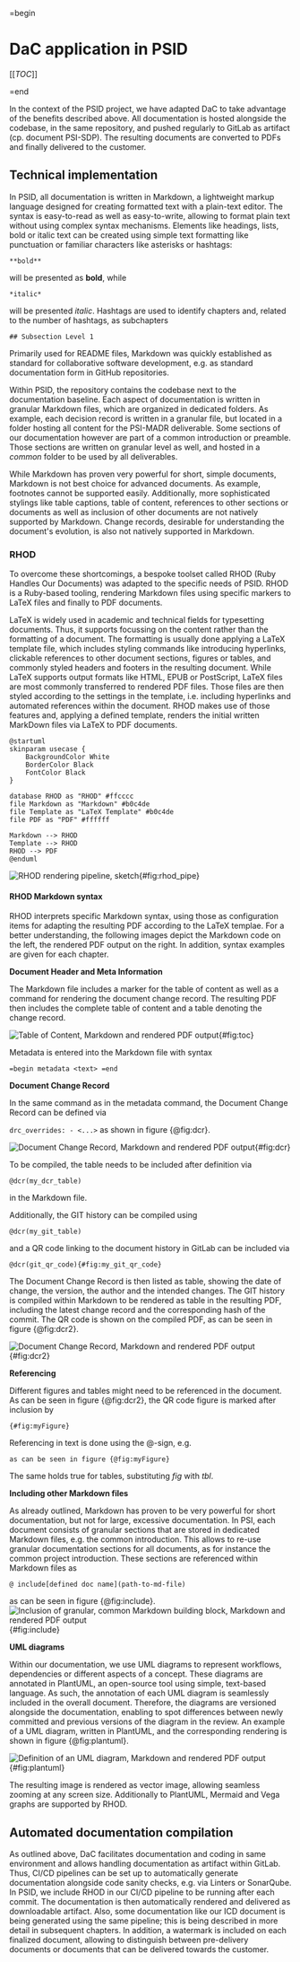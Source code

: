=begin

# DaC application in PSID

[[_TOC_]]

=end

In the context of the PSID project, we have adapted DaC to take advantage of the benefits described above.
All documentation is hosted alongside the codebase, in the same repository, and pushed regularly to GitLab as artifact (cp. document PSI-SDP).
The resulting documents are converted to PDFs and finally delivered to the customer.

## Technical implementation

In PSID, all documentation is written in Markdown, a lightweight markup language designed for creating formatted text with a plain-text editor.
The syntax is easy-to-read as well as easy-to-write, allowing to format plain text without using complex syntax mechanisms.
Elements like headings, lists, bold or italic text can be created using simple text formatting like punctuation or familiar characters like asterisks or hashtags:

```
**bold**
```

will be presented as **bold**, while

```
*italic*
```

will be presented *italic*. Hashtags are used to identify chapters and, related to the number of hashtags, as subchapters

```
## Subsection Level 1
```

Primarily used for README files, Markdown was quickly established as standard for collaborative software development, e.g. as standard documentation form in GitHub repositories.

Within PSID, the repository contains the codebase next to the documentation baseline.
Each aspect of documentation is written in granular Markdown files, which are organized in dedicated folders.
As example, each decision record is written in a granular file, but located in a folder hosting all content for the PSI-MADR deliverable.
Some sections of our documentation however are part of a common introduction or preamble.
Those sections are written on granular level as well, and hosted in a *common* folder to be used by all deliverables.

While Markdown has proven very powerful for short, simple documents, Markdown is not best choice for advanced documents.
As example, footnotes cannot be supported easily.
Additionally, more sophisticated stylings like table captions, table of content, references to other sections or documents as well as inclusion of other documents are not natively supported by Markdown.
Change records, desirable for understanding the document's evolution, is also not natively supported in Markdown.

### RHOD

To overcome these shortcomings, a bespoke toolset called RHOD (Ruby Handles Our Documents) was adapted to the specific needs of PSID.
RHOD is a Ruby-based tooling, rendering Markdown files using specific markers to LaTeX files and finally to PDF documents.

LaTeX is widely used in academic and technical fields for typesetting documents.
Thus, it supports focussing on the content rather than the formatting of a document.
The formatting is usually done applying a LaTeX template file, which includes styling commands like introducing hyperlinks, clickable references to other document sections, figures or tables, and commonly styled headers and footers in the resulting document.
While LaTeX supports output formats like HTML, EPUB or PostScript, LaTeX files are most commonly transferred to rendered PDF files.
Those files are then styled according to the settings in the template, i.e. including hyperlinks and automated references within the document.
RHOD makes use of those features and, applying a defined template, renders the initial written MarkDown files via LaTeX to PDF documents.

```plantuml
@startuml
skinparam usecase {
    BackgroundColor White
    BorderColor Black
    FontColor Black
}

database RHOD as "RHOD" #ffcccc
file Markdown as "Markdown" #b0c4de
file Template as "LaTeX Template" #b0c4de
file PDF as "PDF" #ffffff

Markdown --> RHOD
Template --> RHOD
RHOD --> PDF
@enduml
```

![RHOD rendering pipeline, sketch](../common/pixel.png){#fig:rhod_pipe}

#### RHOD Markdown syntax

RHOD interprets specific Markdown syntax, using those as configuration items for adapting the resulting PDF according to the LaTeX templae.
For a better understanding, the following images depict the Markdown code on the left, the rendered PDF output on the right.
In addition, syntax examples are given for each chapter.

**Document Header and Meta Information**

The Markdown file includes a marker for the table of content as well as a command for rendering the document change record.
The resulting PDF then includes the complete table of content and a table denoting the change record.

![Table of Content, Markdown and rendered PDF output](img/ToC_mdPdf.png){#fig:toc}

Metadata is entered into the Markdown file with syntax

```=begin metadata <text> =end```

**Document Change Record**

In the same command as in the metadata command, the Document Change Record can be defined via 

``` drc_overrides: - <...> ``` as shown in figure {@fig:dcr}.

![Document Change Record, Markdown and rendered PDF output](img/DCR_mdPdf.png){#fig:dcr}

To be compiled, the table needs to be included after definition via

``` @dcr(my_dcr_table) ```

in the Markdown file.

Additionally, the GIT history can be compiled using

``` @dcr(my_git_table) ```

and a QR code linking to the document history in GitLab can be included via

``` @dcr(git_qr_code){#fig:my_git_qr_code} ```

The Document Change Record is then listed as table, showing the date of change, the version, the author and the intended changes.
The GIT history is compiled within Markdown to be rendered as table in the resulting PDF, including the latest change record and the corresponding hash of the commit.
The QR code is shown on the compiled PDF, as can be seen in figure {@fig:dcr2}.

![Document Change Record, Markdown and rendered PDF output](img/DCR_mdPdf2.png){#fig:dcr2}

**Referencing**

Different figures and tables might need to be referenced in the document.
As can be seen in figure {@fig:dcr2}, the QR code figure is marked after inclusion by

``` {#fig:myFigure} ```

Referencing in text is done using the @-sign, e.g.

``` as can be seen in figure {@fig:myFigure} ```

The same holds true for tables, substituting *fig* with *tbl*.

**Including other Markdown files**

As already outlined, Markdown has proven to be very powerful for short documentation, but not for large, excessive documentation.
In PSI, each document consists of granular sections that are stored in dedicated Markdown files, e.g. the common introduction.
This allows to re-use granular documentation sections for all documents, as for instance the common project introduction.
These sections are referenced within Markdown files as

``` @ include[defined doc name](path-to-md-file) ```

as can be seen in figure {@fig:include}.
![Inclusion of granular, common Markdown building block, Markdown and rendered PDF output](img/include_mdPdf.png){#fig:include}

**UML diagrams**

Within our documentation, we use UML diagrams to represent workflows, dependencies or different aspects of a concept.
These diagrams are annotated in PlantUML, an open-source tool using simple, text-based language.
As such, the annotation of each UML diagram is seamlessly included in the overall document.
Therefore, the diagrams are versioned alongside the documentation, enabling to spot differences between newly committed and previous versions of the diagram in the review.
An example of a UML diagram, written in PlantUML, and the corresponding rendering is shown in figure {@fig:plantuml}.

![Definition of an UML diagram, Markdown and rendered PDF output](img/plantuml_mdPdf.png){#fig:plantuml}

The resulting image is rendered as vector image, allowing seamless zooming at any screen size.
Additionally to PlantUML, Mermaid and Vega graphs are supported by RHOD.

## Automated documentation compilation

As outlined above, DaC facilitates documentation and coding in same environment and allows handling documentation as artifact within GitLab.
Thus, CI/CD pipelines can be set up to automatically generate documentation alongside code sanity checks, e.g. via Linters or SonarQube.
In PSID, we include RHOD in our CI/CD pipeline to be running after each commit.
The documentation is then automatically rendered and delivered as downloadable artifact.
Also, some documentation like our ICD document is being generated using the same pipeline; this is being described in more detail in subsequent chapters.
In addition, a watermark is included on each finalized document, allowing to distinguish between pre-delivery documents or documents that can be delivered towards the customer.
